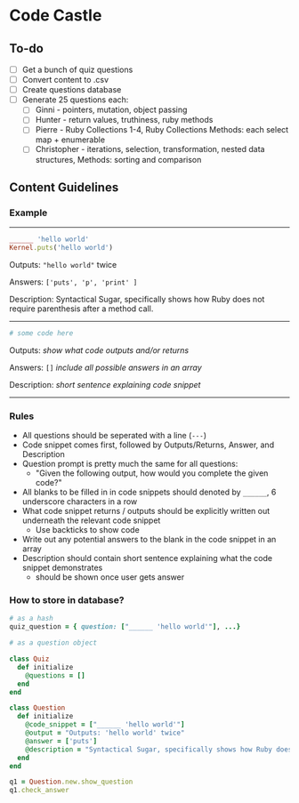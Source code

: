 # Code Castle

## To-do

- [ ] Get a bunch of quiz questions
- [ ] Convert content to .csv
- [ ] Create questions database
- [ ] Generate 25 questions each:
  - [ ] Ginni - pointers, mutation, object passing
  - [ ] Hunter - return values, truthiness, ruby methods
  - [ ] Pierre - Ruby Collections 1-4, Ruby Collections Methods: each select map + enumerable
  - [ ] Christopher - iterations, selection, transformation, nested data structures, Methods: sorting and comparison

## Content Guidelines

### Example

---

```ruby
______ 'hello world'
Kernel.puts('hello world')
```

Outputs: `"hello world"` twice

Answers: `['puts', 'p', 'print' ]`

Description: Syntactical Sugar, specifically shows how Ruby does not require parenthesis after a method call.

---

```ruby
# some code here
```

Outputs: _show what code outputs and/or returns_

Answers: `[]` _include all possible answers in an array_

Description: _short sentence explaining code snippet_

---
  
### Rules

- All questions should be seperated with a line (`---`)
- Code snippet comes first, followed by Outputs/Returns, Answer, and Description
- Question prompt is pretty much the same for all questions:
  - "Given the following output, how would you complete the given code?"
- All blanks to be filled in in code snippets should denoted by `______`, 6 underscore characters in a row
- What code snippet returns / outputs should be explicitly written out underneath the relevant code snippet
  - Use backticks to show code
- Write out any potential answers to the blank in the code snippet in an array
- Description should contain short sentence explaining what the code snippet demonstrates
  - should be shown once user gets answer

### How to store in database?

```ruby
# as a hash
quiz_question = { question: ["______ 'hello world'"], ...}

# as a question object

class Quiz
  def initialize
    @questions = []
  end
end

class Question
  def initialize
    @code_snippet = ["______ 'hello world'"]
    @output = "Outputs: 'hello world' twice"
    @answer = ['puts']
    @description = "Syntactical Sugar, specifically shows how Ruby does not require parenthesis after a method call."
  end
end

q1 = Question.new.show_question
q1.check_answer
```
